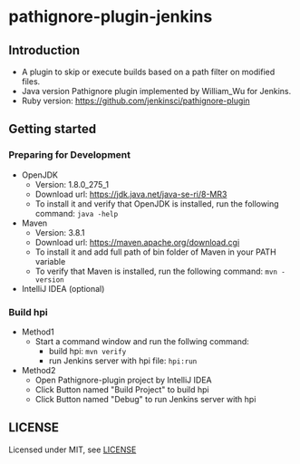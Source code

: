 # pathignore-plugin-jenkins

## Introduction

- A plugin to skip or execute builds based on a path filter on modified files. 
- Java version Pathignore plugin implemented by William_Wu for Jenkins.
- Ruby version: https://github.com/jenkinsci/pathignore-plugin

## Getting started

### Preparing for Development
- OpenJDK
    - Version: 1.8.0_275_1
    - Download url: https://jdk.java.net/java-se-ri/8-MR3   
    - To install it and verify that OpenJDK is installed, run the following command: `java -help`
- Maven
    - Version: 3.8.1
    - Download url: https://maven.apache.org/download.cgi
    - To install it and add full path of bin folder of Maven in your PATH variable
    - To verify that Maven is installed, run the following command: `mvn -version `
- IntelliJ IDEA (optional)

### Build hpi
- Method1
    - Start a command window and run the follwing command: 
        - build hpi: `mvn verify`
        - run Jenkins server with hpi file: `hpi:run`
- Method2
    - Open Pathignore-plugin project by IntelliJ IDEA
    - Click Button named "Build Project" to build hpi
    - Click Button named "Debug" to run Jenkins server with hpi

## LICENSE
Licensed under MIT, see [LICENSE](LICENSE.md)

